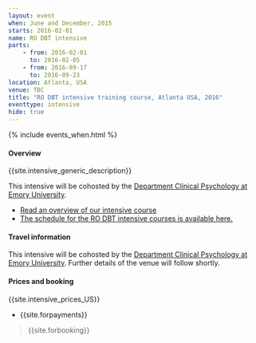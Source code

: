 ```yaml
---
layout: event
when: June and December, 2015
starts: 2016-02-01
name: RO DBT intensive
parts:
    - from: 2016-02-01
      to: 2016-02-05
    - from: 2016-09-17
      to: 2016-09-23
location: Atlanta, USA
venue: TBC
title: "RO DBT intensive training course, Atlanta USA, 2016"
eventtype: intensive
hide: true
---
```



{% include events_when.html %}


#### Overview

{{site.intensive_generic_description}}

This intensive will be cohosted by the [Department Clinical Psychology at Emory University](http://psychology.emory.edu/clinical/).

- [Read an overview of our intensive course](/training/intensive.html)
- [The schedule for the RO DBT intensive courses is available here.](/training/intensive/timetable.html)




#### Travel information

This intensive will be cohosted by the [Department Clinical Psychology at Emory University](http://psychology.emory.edu/clinical/).
Further details of the venue will follow shortly.



#### Prices and booking

{{site.intensive_prices_US}}
- {{site.forpayments}}


> {{site.forbooking}}

